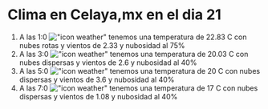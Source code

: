 # Clima en Celaya,mx en el dia 21

1. A las 1:0 !["icon weather"](http://openweathermap.org/img/w/04n.png) tenemos una temperatura de 22.83 C con nubes rotas y  vientos de 2.33 y nubosidad al 75%
1. A las 3:0 !["icon weather"](http://openweathermap.org/img/w/03n.png) tenemos una temperatura de 20.03 C con nubes dispersas y  vientos de 2.6 y nubosidad al 40%
1. A las 5:0 !["icon weather"](http://openweathermap.org/img/w/03n.png) tenemos una temperatura de 20 C con nubes dispersas y  vientos de 3.6 y nubosidad al 40%
1. A las 7:0 !["icon weather"](http://openweathermap.org/img/w/03n.png) tenemos una temperatura de 17 C con nubes dispersas y  vientos de 1.08 y nubosidad al 40%
